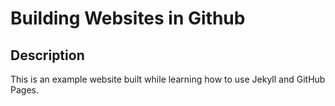 # Building Websites in Github 
## Description
This is an example website built while learning how to use Jekyll and GitHub Pages.
